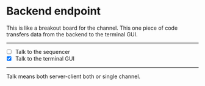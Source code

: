 # Backend endpoint

This is like a breakout board for the channel. This one piece of code transfers data from the backend to the terminal GUI. 

---

- [ ] Talk to the sequencer
- [x] Talk to the terminal GUI

---

Talk means both server-client both or single channel.